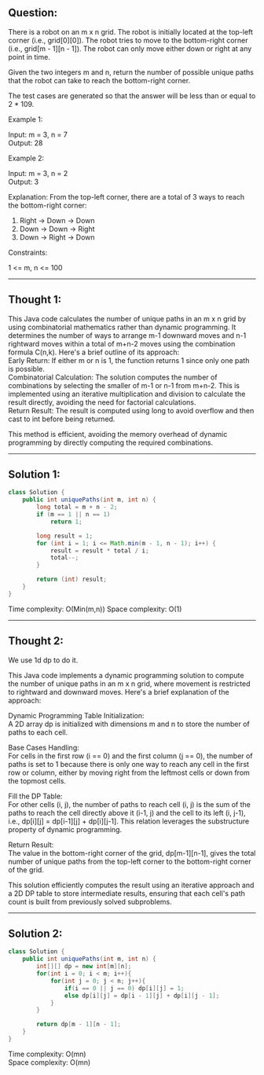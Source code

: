 ## Question:

There is a robot on an m x n grid. The robot is initially located at the top-left corner (i.e., grid[0][0]). The robot tries to move to the bottom-right corner (i.e., grid[m - 1][n - 1]). The robot can only move either down or right at any point in time.  

Given the two integers m and n, return the number of possible unique paths that the robot can take to reach the bottom-right corner.  

The test cases are generated so that the answer will be less than or equal to 2 * 109.  

Example 1:  

Input: m = 3, n = 7  
Output: 28  

Example 2:  

Input: m = 3, n = 2  
Output: 3  

Explanation: From the top-left corner, there are a total of 3 ways to reach the bottom-right corner:  
1. Right -> Down -> Down  
2. Down -> Down -> Right  
3. Down -> Right -> Down  
 
Constraints:  

1 <= m, n <= 100  

---
## Thought 1:
This Java code calculates the number of unique paths in an m x n grid by using combinatorial mathematics rather than dynamic programming. It determines the number of ways to arrange m-1 downward moves and n-1 rightward moves within a total of m+n-2 moves using the combination formula 
C(n,k). Here's a brief outline of its approach:  
Early Return: If either m or n is 1, the function returns 1 since only one path is possible.  
Combinatorial Calculation: The solution computes the number of combinations by selecting the smaller of m-1 or n-1 from m+n-2. This is implemented using an iterative multiplication and division to calculate the result directly, avoiding the need for factorial calculations.  
Return Result: The result is computed using long to avoid overflow and then cast to int before being returned.  

This method is efficient, avoiding the memory overhead of dynamic programming by directly computing the required combinations.  

---
## Solution 1:
```Java
class Solution {
    public int uniquePaths(int m, int n) {
        long total = m + n - 2;
        if (m == 1 || n == 1)
            return 1;

        long result = 1;
        for (int i = 1; i <= Math.min(m - 1, n - 1); i++) {
            result = result * total / i;
            total--;
        }

        return (int) result;
    }
}
```
Time complexity: O(Min(m,n))
Space complexity: O(1)

---
## Thought 2:
We use 1d dp to do it.

This Java code implements a dynamic programming solution to compute the number of unique paths in an m x n grid, where movement is restricted to rightward and downward moves. Here's a brief explanation of the approach:  

Dynamic Programming Table Initialization:  
A 2D array dp is initialized with dimensions m and n to store the number of paths to each cell.  

Base Cases Handling:  
For cells in the first row (i == 0) and the first column (j == 0), the number of paths is set to 1 because there is only one way to reach any cell in the first row or column, either by moving right from the leftmost cells or down from the topmost cells.  

Fill the DP Table:  
For other cells (i, j), the number of paths to reach cell (i, j) is the sum of the paths to reach the cell directly above it (i-1, j) and the cell to its left (i, j-1), i.e., dp[i][j] = dp[i-1][j] + dp[i][j-1]. This relation leverages the substructure property of dynamic programming.  

Return Result:  
The value in the bottom-right corner of the grid, dp[m-1][n-1], gives the total number of unique paths from the top-left corner to the bottom-right corner of the grid.  

This solution efficiently computes the result using an iterative approach and a 2D DP table to store intermediate results, ensuring that each cell's path count is built from previously solved subproblems.

---
## Solution 2:
```Java
class Solution {
    public int uniquePaths(int m, int n) {
        int[][] dp = new int[m][n];
        for(int i = 0; i < m; i++){
            for(int j = 0; j < n; j++){
                if(i == 0 || j == 0) dp[i][j] = 1;
                else dp[i][j] = dp[i - 1][j] + dp[i][j - 1];
            }
        }

        return dp[m - 1][n - 1];
    }
}
```
Time complexity: O(mn)  
Space complexity: O(mn)
